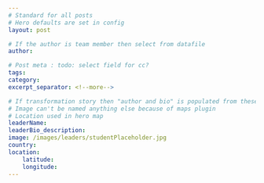 ```yaml
---
# Standard for all posts
# Hero defaults are set in config
layout: post

# If the author is team member then select from datafile
author:

# Post meta : todo: select field for cc?
tags:
category:
excerpt_separator: <!--more-->

# If transformation story then "author and bio" is populated from these fields
# Image can't be named anything else because of maps plugin
# Location used in hero map
leaderName:
leaderBio_description:
image: /images/leaders/studentPlaceholder.jpg
country:
location:
    latitude:
    longitude:
---
```

